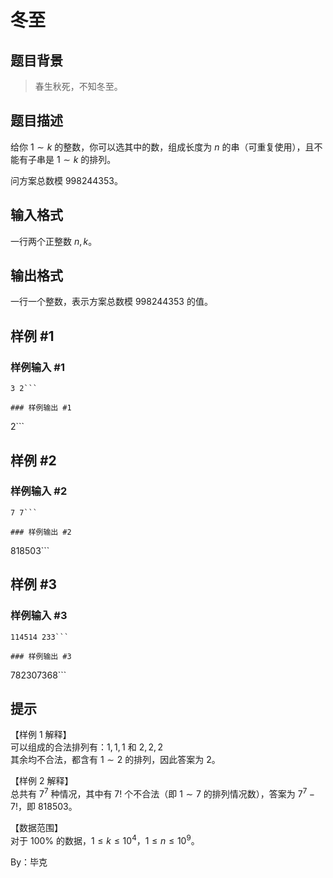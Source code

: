 # 冬至

## 题目背景

>春生秋死，不知冬至。

## 题目描述

给你 $1 \sim k$ 的整数，你可以选其中的数，组成长度为 $n$ 的串（可重复使用），且不能有子串是 $1\sim k$ 的排列。
  
问方案总数模 $998244353$。

## 输入格式

一行两个正整数 $n,k$。

## 输出格式

一行一个整数，表示方案总数模 $998244353$ 的值。

## 样例 #1

### 样例输入 #1
```
3 2```

### 样例输出 #1

```
2```

## 样例 #2

### 样例输入 #2
```
7 7```

### 样例输出 #2

```
818503```

## 样例 #3

### 样例输入 #3
```
114514 233```

### 样例输出 #3

```
782307368```

## 提示

【样例 1 解释】  
可以组成的合法排列有：$1,1,1$ 和 $2,2,2$  
其余均不合法，都含有 $1 \sim 2$ 的排列，因此答案为 $2$。

【样例 2 解释】  
总共有 $7^7$ 种情况，其中有 $7!$ 个不合法（即 $1 \sim 7$ 的排列情况数），答案为 $7^7-7!$，即 $818503$。

【数据范围】   
对于 $100\%$ 的数据，$1\le k \le 10^4$，$1\le n \le 10^9$。
  
By：毕克
